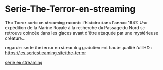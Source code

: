 # Serie-The-Terror-en-streaming
The Terror serie en streaming raconte l'histoire dans l'annee 1847. Une expédition de la Marine Royale à la recherche du Passage du Nord se retrouve coincée dans les glaces avant d'être attaquée par une mystérieuse créature...

regarder serie the terror en streaming gratuitement haute qualité full HD :
https://les.seriestreaming.site/the-terror









<a href="https://les.seriestreaming.site/voirserie">serie en streaming</a>
